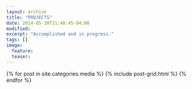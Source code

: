 ```yaml
---
layout: archive
title: "PROJECTS"
date: 2014-05-30T11:40:45-04:00
modified:
excerpt: "Accomplished and in progress."
tags: []
image:
  feature:
  teaser:
---
```


<div class="tiles">
{% for post in site.categories.media %}
  {% include post-grid.html %}
{% endfor %}
</div><!-- /.tiles -->